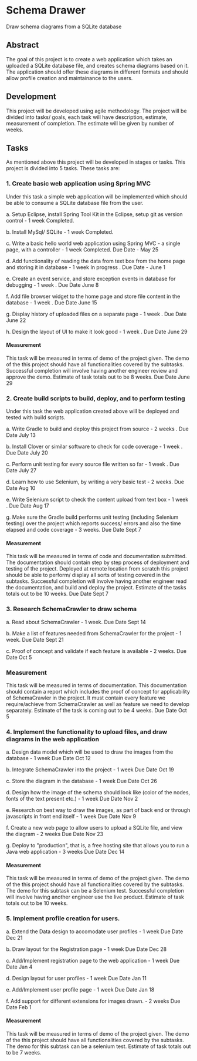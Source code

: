 # Schema Drawer
Draw schema diagrams from a SQLite database

## Abstract
The goal of this project is to create a web application which takes an uploaded a SQLite database file, and creates schema diagrams based on it. The application should offer these diagrams in different formats and should allow profile creation and maintainance to the users.

## Development
This project will be developed using agile methodology. The project will be divided into tasks/ goals, each task will have description, estimate, measurement of completion. The estimate will be given by number of weeks.

## Tasks
As mentioned above this project will be developed in stages or tasks. This project is divided into 5 tasks.
These tasks are:

### 1. Create basic web application using Spring MVC

Under this task a simple web application will be implemented which should be able to consume a SQLite database file from the user. 

  a. Setup Eclipse, install Spring Tool Kit in the Eclipse, setup git as version control - 1 week
     Completed.
  
  b. Install MySql/ SQLite - 1 week
     Completed.
  
  c. Write a basic hello world web application using Spring MVC - a single page, with a controller - 1 week
     Completed. Due Date - May 25 
  
  d. Add functionality of reading the data from text box from the home page and storing it in database - 1 week In progress . Due Date - June 1
  
  e. Create an event service, and store exception events in database for debugging - 1 week . Due Date June 8
  
  f. Add file browser widget to the home page and store file content in the database - 1 week . Due Date June 15
  
  g. Display history of uploaded files on a separate page - 1 week . Due Date June 22
  
  h. Design the layout of UI to make it look good - 1 week . Due Date June 29
  
#### Measurement 
This task will be measured in terms of demo of the project given. The demo of the this project should have all functionalities covered by the subtasks. Successful completion will involve having another engineer review and approve the demo. Estimate of task totals out to be 8 weeks. Due Date June 29

### 2. Create build scripts to build, deploy, and to perform testing

Under this task the web application created above will be deployed and tested with build scripts. 

  a. Write Gradle to build and deploy this project from source - 2 weeks . Due Date July 13
  
  b. Install Clover or similar software to check for code coverage - 1 week . Due Date July 20
  
  c. Perform unit testing for every source file written so far - 1 week . Due Date July 27
  
  d. Learn how to use Selenium, by writing a very basic test - 2 weeks. Due Date Aug 10
  
  e. Write Selenium script to check the content upload from text box - 1 week . Due Date Aug 17
  
  g. Make sure the Gradle build performs unit testing (including Selenium testing) over the project which reports success/ errors and also the time elapsed and code coverage - 3 weeks. Due Date Sept 7
  
#### Measurement 
This task will be measured in terms of code and documentation submitted. The documentation should contain step by step process of deployment and testing of the project. Deployed at remote location from scratch this project should be able to perform/ display all sorts of testing covered in the subtasks. Successful completion will involve having another engineer read the documentation, and build and deploy the project. Estimate of the tasks totals out to be 10 weeks. Due Date Sept 7

### 3. Research SchemaCrawler to draw schema

  a. Read about SchemaCrawler - 1 week. Due Date Sept 14
  
  b. Make a list of features needed from SchemaCrawler for the project - 1 week. Due Date Sept 21
  
  c. Proof of concept and validate if each feature is available - 2 weeks. Due Date Oct 5
  
### Measurement
This task will be measured in terms of documentation. This documentation should contain a report which includes the proof of concept for applicability of SchemaCrawler in the project. It must contain every feature we require/achieve from SchemaCrawler as well as feature we need to develop separately. Estimate of the task is coming out to be 4 weeks. Due Date Oct 5

### 4. Implement the functionality to upload files, and draw diagrams in the web application

  a. Design data model which will be used to draw the images from the database - 1 week Due Date Oct 12
  
  b. Integrate SchemaCrawler into the project - 1 week Due Date Oct 19
  
  c. Store the diagram in the database - 1 week Due Date Oct 26
  
  d. Design how the image of the schema should look like (color of the nodes, fonts of the text present etc.) - 1 week Due Date Nov 2
  
  e. Research on best way to draw the images, as part of back end or through javascripts in front end itself - 1 week Due Date Nov 9
  
  f. Create a new web page to allow users to upload a SQLite file, and view the diagram - 2 weeks Due Date Nov 23
  
  g. Deploy to "production", that is, a free hosting site that allows you to run a Java web application - 3 weeks Due Date Dec 14
  
#### Measurement 
This task will be measured in terms of demo of the project given. The demo of the this project should have all functionalities covered by the subtasks. The demo for this subtask can be a Selenium test. Successful completion will involve having another engineer use the live product. Estimate of task totals out to be 10 weeks.

### 5. Implement profile creation for users. 
  a. Extend the Data design to accomodate user profiles - 1 week Due Date Dec 21
  
  b. Draw layout for the Registration page - 1 week Due Date Dec 28
  
  c. Add/Implement registration page to the web application - 1 week Due Date Jan 4
  
  d. Design layout for user profiles - 1 week Due Date Jan 11
  
  e. Add/Implement user profile page - 1 week Due Date Jan 18
  
  f. Add support for different extensions for images drawn. - 2 weeks Due Date Feb 1 
  
#### Measurement 
  This task will be measured in terms of demo of the project given. The demo of the this project should have all functionalities covered by the subtasks. The demo for this subtask can be a selenium test. Estimate of task totals out to be 7 weeks.
  
  
